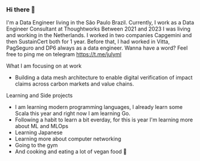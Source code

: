 ### Hi there 👋

I'm a Data Engineer living in the São Paulo Brazil.
Currently, I work as a Data Engineer Consultant at Thoughtworks
Between 2021 and 2023 I was living and working in the Netherlands. I worked in two companies Capgemini and then SustainCert both for 1 year.
Before that, I had worked in Vitta, PagSeguro and DP6 always as a data engineer.
Wanna have a word? Feel free to ping me on telegram https://t.me/julyml

What I am focusing on at work

- Building a data mesh architecture to enable digital verification of impact claims across carbon markets and value chains.
    
Learning and Side projects

- I am learning modern programming languages, I already learn some Scala this year and right now I am learning Go.
- Following a habit to learn a bit everday, for this is year I'm learning more about ML and MLOps
- Learning Japanese
- Learning more about computer networking
- Going to the gym
- And cooking and eating a lot of vegan food 🌱

